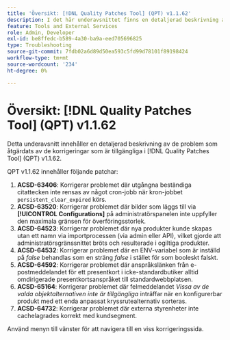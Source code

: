 ```yaml
---
title: 'Översikt: [!DNL Quality Patches Tool] (QPT) v1.1.62'
description: I det här underavsnittet finns en detaljerad beskrivning av de problem som åtgärdats av de korrigeringar som finns i  [!DNL Quality Patches Tool] (QPT) v1.1.62.
feature: Tools and External Services
role: Admin, Developer
exl-id: be8ffedc-b589-4a30-ba9a-eed705696825
type: Troubleshooting
source-git-commit: 7fdb02a6d89d50ea593c5fd99d78101f89198424
workflow-type: tm+mt
source-wordcount: '234'
ht-degree: 0%

---
```


# Översikt: [!DNL Quality Patches Tool] (QPT) v1.1.62

Detta underavsnitt innehåller en detaljerad beskrivning av de problem som åtgärdats av de korrigeringar som är tillgängliga i [!DNL Quality Patches Tool] (QPT) v1.1.62.

QPT v1.1.62 innehåller följande patchar:

1. **ACSD-63406**: Korrigerar problemet där utgångna beständiga citattecken inte rensas av något cron-jobb när kron-jobbet `persistent_clear_expired` körs.
1. **ACSD-63520**: Korrigerar problemet där bilder som läggs till via **[!UICONTROL Configurations]** på administratörspanelen inte uppfyller den maximala gränsen för överföringsstorlek.
1. **ACSD-64523**: Korrigerar problemet där nya produkter kunde skapas utan ett namn via importprocessen (via admin eller API), vilket gjorde att administratörsgränssnittet bröts och resulterade i ogiltiga produkter.
1. **ACSD-64532**: Korrigerar problemet där en ENV-variabel som är inställd på *false* behandlas som en sträng *false* i stället för som booleskt falskt.
1. **ACSD-64592**: Korrigerar problemet där anspråkslänken från e-postmeddelandet för ett presentkort i icke-standardbutiker alltid omdirigerade presentkortsanspråket till standardwebbplatsen.
1. **ACSD-65164**: Korrigerar problemet där felmeddelandet *Vissa av de valda objektalternativen inte är tillgängliga* inträffar när en konfigurerbar produkt med ett enda anpassat kryssrutealternativ sorteras.
1. **ACSD-64732**: Korrigerar problemet där externa styrenheter inte cachelagrades korrekt med kundsegment.

Använd menyn till vänster för att navigera till en viss korrigeringssida.
